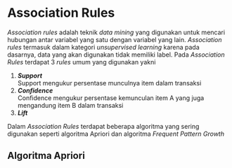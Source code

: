 # Association Rules

_Association rules_ adalah teknik _data mining_ yang digunakan untuk mencari hubungan antar variabel yang satu dengan variabel yang lain. _Association rules_ termasuk dalam kategori _unsupervised learning_ karena pada dasarnya, data yang akan digunakan tidak memiliki label. Pada _Association Rules_ terdapat 3 _rules_ umum yang digunakan yakni

1. **_Support_**  
   Support mengukur persentase munculnya item dalam transaksi
2. **_Confidence_**  
   Confidence mengukur persentase kemunculan item A yang juga mengandung item B dalam transaksi
3. **_Lift_**

Dalam _Association Rules_ terdapat beberapa algoritma yang sering digunakan seperti algoritma Apriori dan algoritma _Frequent Pattern Growth_

## Algoritma Apriori
